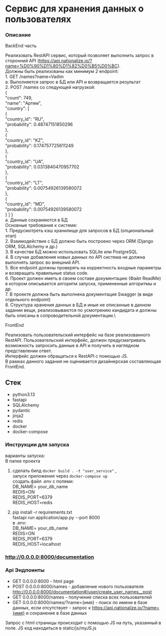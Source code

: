 # Сервис для хранения данных о пользователях


### Описание
BackEnd часть 

Реализовать RestAPI сервис, который позволяет выполнить запрос в сторонний API (https://api.nationalize.io/?name=%D0%90%D1%80%D1%82%D0%B5%D0%BC).\
Должны быть реализованы как минимум 2 endpoint:\
    1. GET /names?name=Vadim\
        a. Выполняется запрос в БД или API и возвращается результат\
    2. POST /names со следующей нагрузкой:\
{\
  "count": 749,\
  "name": "Артем",\
  "country": [\
    {\
      "country_id": "RU",\
      "probability": 0.48747151850296\
    },\
    {\
      "country_id": "KZ",\
      "probability": 0.174757725611249\
    },\
    {\
      "country_id": "UA",\
      "probability": 0.0313840470957702\
    },\
    {\
      "country_id": "LT",\
      "probability": 0.00754926139580072\
    },\
    {\
      "country_id": "MD",\
      "probability": 0.00754926139580072\
    }
  ]
} \
        a. Данные сохраняются в БД\
Основные требования к системе:\
    1. Предусмотреть кэш хранилище для запросов в БД (опциональный этап)\
    2. Взаимодействие с БД должно быть построено через ORM (Django ORM, SQLAlchemy и др.)\
    3. В качестве БД можно использовать SQLite или PostgreSQL\
    4. В случае добавления новых данных по API система не должна выполнять запрос во внешний API.\
    5. Все endpoint должны проверять на корректность входные параметры и возвращать правильные status code.\
    6. Проект должен иметь в своем составе документацию (Файл ReadMe) в котором описывается алгоритм запуска, примененные алгоритмы и др.\
    7. В проекте должна быть выполнена документация Swagger (в виде отдельного endpoint)\
    8. Структура хранения данных в БД и иные не описанные в данном задании вещи, реализовываются по усмотрению кандидата и должны быть описаны в сопроводительной документации.\

FrontEnd
 
Реализовать пользовательский интерфейс на базе реализованного RestAPI. Пользовательский интерфейс, должен предусматривать возможность запросить данные в API и получить в наглядном представлении ответ.\
Интерфейс должен обращаться к RestAPI с помощью JS.\
В рамках данного задания не оценивается дизайнерская составляющая FrontEnd.

## Стек
- python3.13
- fastapi
- SQLAlchemy
- pydantic
- jinja2
- redis
- docker
- docker-compose

### Инструкции для запуска
варианты запуска:\
В папке проекта 
1. сделать билд `docker build . -t "user_service"` ,\
запуск приложения через `docker-compose up`\
создать файл .env с полями:\
DB_NAME= your_db_name\
REDIS=ON\
REDIS_PORT=6379\
REDIS_HOST=redis

2. pip install -r requirements.txt  
fastapi run application/app.py --port 8000\
в .env:\
DB_NAME= your_db_name\
REDIS=ON\
REDIS_PORT=6379\
REDIS_HOST=localhost

### http://0.0.0.0:8000/documentation


### Api Эндпоинты
* GET 0.0.0.0:8000 - html page
* POST 0.0.0.0:8000/names - добавление нового пользователя http://0.0.0.0:8000/documentation#/user/create_user_names__post
* GET 0.0.0.0:8000/names - получение списка всех пользователей
* GET 0.0.0.0:8000/names/?name={имя} - поиск по имени в базе данных, если отсутствует - запрос к https://api.nationalize.io/?name={имя} и сохранение в базе данных

Запрос с html страницы происходит с помощью JS на путь, указанный в поле. JS код находиться в static/js/myJS.js
